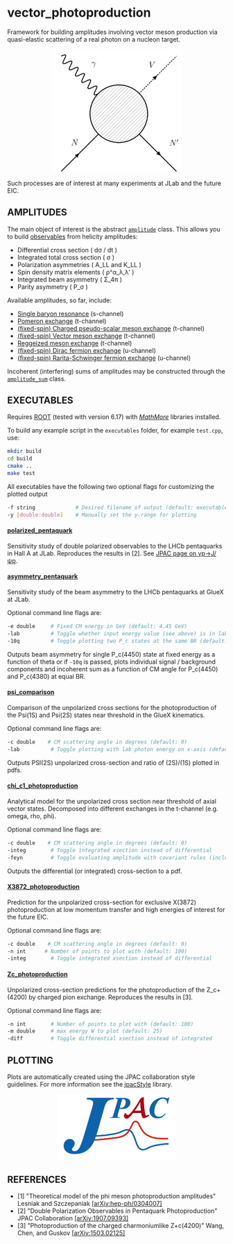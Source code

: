 # vector_photoproduction
Framework for building amplitudes involving vector meson production via quasi-elastic scattering of a real photon on a nucleon target.

<p align="center">
  <img width="300" src="./doc/FeynmanDiagram.png">
</p>

Such processes are of interest at many experiments at JLab and the future EIC.

## AMPLITUDES
The main object of interest is the abstract [`amplitude`](./include/amplitudes/amplitude.hpp) class. This allows you to build [observables](./src/amplitudes/observables.cpp) from helicity amplitudes:

* Differential cross section ( dσ / dt )
* Integrated total cross section ( σ )
* Polarization asymmetries ( A_LL and K_LL )
* Spin density matrix elements ( ρ^α_λ,λ' )
* Integrated beam asymmetry ( Σ_4π )
* Parity asymmetry ( P_σ )

Available amplitudes, so far, include:

* [Single baryon resonance](./include/amplitudes/baryon_resonance.hpp) (s-channel)
* [Pomeron exchange](./include/amplitudes/pomeron_exchange.hpp) (t-channel)
* [(fixed-spin) Charged pseudo-scalar meson exchange](./include/amplitudes/vector_exchange.hpp) (t-channel)
* [(fixed-spin) Vector meson exchange](./include/amplitudes/vector_exchange.hpp) (t-channel)
* [Reggeized meson exchange](./include/amplitudes/reggeized_meson.hpp) (t-channel)
* [(fixed-spin) Dirac fermion exchange](./include/amplitudes/dirac_exchange.hpp) (u-channel)
* [(fixed-spin) Rarita-Schwinger fermion exchange](./include/amplitudes/rarita_exchange.hpp) (u-channel)

Incoherent (interfering) sums of amplitudes may be constructed through the [`amplitude_sum`](./include/amplitudes/amplitude_sum.hpp) class.

## EXECUTABLES
Requires [ROOT](https://root.cern.ch/) (tested with version 6.17) with [*MathMore*](https://root.cern.ch/mathmore-library) libraries installed.

To build any example script in the `executables` folder, for example `test.cpp`, use:

```bash
mkdir build
cd build
cmake ..
make test
````

All executables have the following two optional flags for customizing the plotted output
```bash
-f string             # Desired filename of output (default: executable_name.pdf)
-y [double:double]    # Manually set the y-range for plotting
```

#### [polarized_pentaquark](./executables/polarized_pentaquark.cpp)
Sensitivity study of double polarized observables to the LHCb pentaquarks in Hall A at JLab.
Reproduces the results in [2]. See [JPAC page on γp→J/ψp](http://cgl.soic.indiana.edu/jpac/polarizedPenta.php).

#### [asymmetry_pentaquark](./executables/asymmetry_pentaquark.cpp)
Sensitivity study of the beam asymmetry to the LHCb pentaquarks at GlueX at JLab.

Optional command line flags are:
```bash
-e double     # Fixed CM energy in GeV (default: 4.45 GeV)
-lab          # Toggle whether input energy value (see above) is in lab frame (default: false)
-10q          # Toggle plotting two P_c states at the same BR (default: false)
```
Outputs beam asymmetry for single P_c(4450) state at fixed energy as a function of theta or if `-10q` is passed, plots individual signal / background components and incoherent sum as a function of CM angle for P_c(4450) and P_c(4380) at equal BR.

#### [psi_comparison](./executables/psi_comparison.cpp)
Comparison of the unpolarized cross sections for the photoproduction of the Psi(1S) and Psi(2S) states near threshold in the GlueX kinematics.

Optional command line flags are:
```bash
-c double    # CM scattering angle in degrees (default: 0)  
-lab          # Toggle plotting with lab photon energy on x-axis (default: false)
```
Outputs PSI(2S) unpolarized cross-section and ratio of (2S)/(1S) plotted in pdfs.

#### [chi_c1_photoproduction](./executables/chi_c1_photoproduction.cpp)
Analytical model for the unpolarized cross section near threshold of axial vector states. Decomposed into different exchanges in the t-channel (e.g. omega, rho, phi).

Optional command line flags are:
```bash
-c double    # CM scattering angle in degrees (default: 0)
-integ        # Toggle integrated xsection instead of differential
-feyn         # Toggle evaluating amplitude with covariant rules (included for debugging)
```
Outputs the differential (or integrated) cross-section to a pdf.

#### [X3872_photoproduction](./executables/X3872_photoproduction.cpp)
Prediction for the unpolarized cross-section for exclusive X(3872) photoproduction at low momentum transfer and high energies of interest for the future EIC.

Optional command line flags are:
```bash
-c double    # CM scattering angle in degrees (default: 0)
-n int      # Number of points to plot with (default: 100)
-integ        # Toggle integrated xsection instead of differential
```

#### [Zc_photoproduction](./executables/Zc_photoproduction.cpp)
Unpolarized cross-section predictions for the photoproduction of the Z_c+(4200) by charged pion exchange. Reproduces the results in [3].

Optional command line flags are:
```bash
-n int        # Number of points to plot with (default: 100)
-m double     # max energy W to plot (default: 25)
-diff         # Toggle differential xsection instead of integrated
```

## PLOTTING
Plots are automatically created using the JPAC collaboration style guidelines. For more information see the [jpacStyle](https://github.com/dwinney/jpacStyle) library.

<p align="center">
  <img width="275" src="./doc/JPAClogo.png">
</p>

## REFERENCES
* [1] "Theoretical model of the phi meson photoproduction amplitudes" Lesniak and Szczepaniak [[arXiv:hep-ph/0304007]](https://arxiv.org/abs/hep-ph/0304007)
* [2] "Double Polarization Observables in Pentaquark Photoproduction" JPAC Collaboration [[arXiv:1907.09393]](https://arxiv.org/abs/1907.09393)
* [3] "Photoproduction of the charged charmoniumlike Z+c(4200)" Wang, Chen, and Guskov [[arXiv:1503.02125]](https://arxiv.org/abs/1503.02125)
